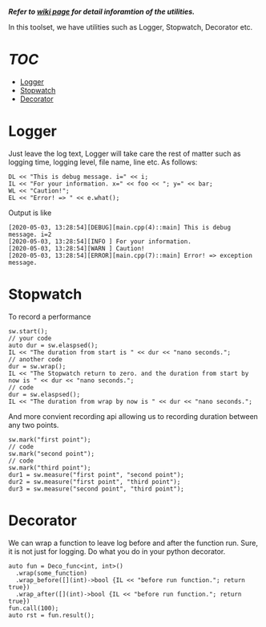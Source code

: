 __*Refer to [wiki page](https://github.com/tyouhyou/cxx-toolset/wiki) for detail inforamtion of the utilities.*__

In this toolset, we have utilities such as Logger, Stopwatch, Decorator etc.

# _TOC_
- [Logger](#Logger)
- [Stopwatch](#Stopwatch)
- [Decorator](#Decorator)

# Logger
Just leave the log text, Logger will take care the rest of matter such as logging time, logging level, file name, line etc. As follows:

``` 
DL << "This is debug message. i=" << i;
IL << "For your information. x=" << foo << "; y=" << bar;
WL << "Caution!";
EL << "Error! => " << e.what();
```
Output is like
```outputting sample
[2020-05-03, 13:28:54][DEBUG][main.cpp(4)::main] This is debug message. i=2
[2020-05-03, 13:28:54][INFO ] For your information.
[2020-05-03, 13:28:54][WARN ] Caution!
[2020-05-03, 13:28:54][ERROR][main.cpp(7)::main] Error! => exception message.
```

# Stopwatch
To record a performance
```
sw.start();
// your code
auto dur = sw.elaspsed();
IL << "The duration from start is " << dur << "nano seconds.";
// another code
dur = sw.wrap();
IL << "The Stopwatch return to zero. and the duration from start by now is " << dur << "nano seconds.";
// code
dur = sw.elaspsed();
IL << "The duration from wrap by now is " << dur << "nano seconds.";
```
And more convient recording api allowing us to recording duration between any two points.
```
sw.mark("first point");
// code
sw.mark("second point");
// code
sw.mark("third point");
dur1 = sw.measure("first point", "second point");
dur2 = sw.measure("first point", "third point");
dur3 = sw.measure("second point", "third point");
```

# Decorator
We can wrap a function to leave log before and after the function run. Sure, it is not just for logging. Do what you do in your python decorator.
```
auto fun = Deco_func<int, int>()
  .wrap(some_function)
  .wrap_before([](int)->bool {IL << "before run function."; return true})
  .wrap_after([](int)->bool {IL << "before run function."; return true})
fun.call(100);
auto rst = fun.result();
```
